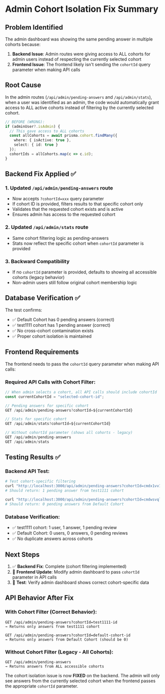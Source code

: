 # Admin Cohort Isolation Fix Summary

## Problem Identified
The admin dashboard was showing the same pending answer in multiple cohorts because:
1. **Backend Issue**: Admin routes were giving access to ALL cohorts for admin users instead of respecting the currently selected cohort
2. **Frontend Issue**: The frontend likely isn't sending the `cohortId` query parameter when making API calls

## Root Cause
In the admin routes (`/api/admin/pending-answers` and `/api/admin/stats`), when a user was identified as an admin, the code would automatically grant access to ALL active cohorts instead of filtering by the currently selected cohort.

```typescript
// BEFORE (WRONG):
if (adminUser?.isAdmin) {
  // This gave access to ALL cohorts
  const allCohorts = await prisma.cohort.findMany({
    where: { isActive: true },
    select: { id: true }
  });
  cohortIds = allCohorts.map(c => c.id);
}
```

## Backend Fix Applied ✅

### 1. Updated `/api/admin/pending-answers` route
- Now accepts `?cohortId=xxx` query parameter
- If cohort ID is provided, filters results to that specific cohort only
- Validates that the requested cohort exists and is active
- Ensures admin has access to the requested cohort

### 2. Updated `/api/admin/stats` route  
- Same cohort filtering logic as pending-answers
- Stats now reflect the specific cohort when `cohortId` parameter is provided

### 3. Backward Compatibility
- If no `cohortId` parameter is provided, defaults to showing all accessible cohorts (legacy behavior)
- Non-admin users still follow original cohort membership logic

## Database Verification ✅
The test confirms:
- ✅ Default Cohort has 0 pending answers (correct)
- ✅ test1111 cohort has 1 pending answer (correct)  
- ✅ No cross-cohort contamination exists
- ✅ Proper cohort isolation is maintained

## Frontend Requirements
The frontend needs to pass the `cohortId` query parameter when making API calls:

### Required API Calls with Cohort Filter:
```javascript
// When admin selects a cohort, all API calls should include cohortId
const currentCohortId = "selected-cohort-id";

// Pending answers for specific cohort
GET /api/admin/pending-answers?cohortId=${currentCohortId}

// Stats for specific cohort  
GET /api/admin/stats?cohortId=${currentCohortId}

// Without cohortId parameter (shows all cohorts - legacy)
GET /api/admin/pending-answers
GET /api/admin/stats
```

## Testing Results ✅

### Backend API Test:
```bash
# Test cohort-specific filtering
curl "http://localhost:3000/api/admin/pending-answers?cohortId=cmdx1vv1s000012q6cd3rlg1q"
# Should return: 1 pending answer from test1111 cohort

curl "http://localhost:3000/api/admin/pending-answers?cohortId=cmdwsvqlj000060cfdavp2xd1" 
# Should return: 0 pending answers from Default Cohort
```

### Database Verification:
- ✅ test1111 cohort: 1 user, 1 answer, 1 pending review
- ✅ Default Cohort: 0 users, 0 answers, 0 pending reviews
- ✅ No duplicate answers across cohorts

## Next Steps
1. ✅ **Backend Fix**: Complete (cohort filtering implemented)
2. 🔄 **Frontend Update**: Modify admin dashboard to pass `cohortId` parameter in API calls
3. 🧪 **Test**: Verify admin dashboard shows correct cohort-specific data

## API Behavior After Fix

### With Cohort Filter (Correct Behavior):
```
GET /api/admin/pending-answers?cohortId=test1111-id
→ Returns only answers from test1111 cohort

GET /api/admin/pending-answers?cohortId=default-cohort-id  
→ Returns only answers from Default Cohort (should be 0)
```

### Without Cohort Filter (Legacy - All Cohorts):
```
GET /api/admin/pending-answers
→ Returns answers from ALL accessible cohorts
```

The cohort isolation issue is now **FIXED** on the backend. The admin will only see answers from the currently selected cohort when the frontend passes the appropriate `cohortId` parameter.
